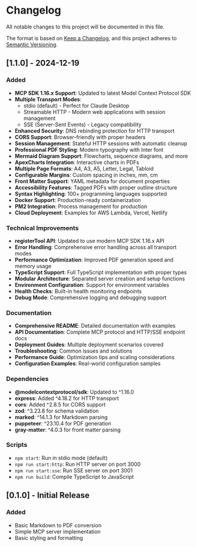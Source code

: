 # Changelog

All notable changes to this project will be documented in this file.

The format is based on [Keep a Changelog](https://keepachangelog.com/en/1.0.0/),
and this project adheres to [Semantic Versioning](https://semver.org/spec/v2.0.0.html).

## [1.1.0] - 2024-12-19

### Added
- **MCP SDK 1.16.x Support**: Updated to latest Model Context Protocol SDK
- **Multiple Transport Modes**: 
  - stdio (default) - Perfect for Claude Desktop
  - Streamable HTTP - Modern web applications with session management
  - SSE (Server-Sent Events) - Legacy compatibility
- **Enhanced Security**: DNS rebinding protection for HTTP transport
- **CORS Support**: Browser-friendly with proper headers
- **Session Management**: Stateful HTTP sessions with automatic cleanup
- **Professional PDF Styling**: Modern typography with Inter font
- **Mermaid Diagram Support**: Flowcharts, sequence diagrams, and more
- **ApexCharts Integration**: Interactive charts in PDFs
- **Multiple Page Formats**: A4, A3, A5, Letter, Legal, Tabloid
- **Configurable Margins**: Custom spacing in inches, mm, cm
- **Front Matter Support**: YAML metadata for document properties
- **Accessibility Features**: Tagged PDFs with proper outline structure
- **Syntax Highlighting**: 100+ programming languages supported
- **Docker Support**: Production-ready containerization
- **PM2 Integration**: Process management for production
- **Cloud Deployment**: Examples for AWS Lambda, Vercel, Netlify

### Technical Improvements
- **registerTool API**: Updated to use modern MCP SDK 1.16.x API
- **Error Handling**: Comprehensive error handling across all transport modes
- **Performance Optimization**: Improved PDF generation speed and memory usage
- **TypeScript Support**: Full TypeScript implementation with proper types
- **Modular Architecture**: Separated server creation and setup functions
- **Environment Configuration**: Support for environment variables
- **Health Checks**: Built-in health monitoring endpoints
- **Debug Mode**: Comprehensive logging and debugging support

### Documentation
- **Comprehensive README**: Detailed documentation with examples
- **API Documentation**: Complete MCP protocol and HTTP/SSE endpoint docs
- **Deployment Guides**: Multiple deployment scenarios covered
- **Troubleshooting**: Common issues and solutions
- **Performance Guide**: Optimization tips and scaling considerations
- **Configuration Examples**: Real-world configuration samples

### Dependencies
- **@modelcontextprotocol/sdk**: Updated to ^1.16.0
- **express**: Added ^4.18.2 for HTTP transport
- **cors**: Added ^2.8.5 for CORS support
- **zod**: ^3.23.8 for schema validation
- **marked**: ^14.1.3 for Markdown parsing
- **puppeteer**: ^23.10.4 for PDF generation
- **gray-matter**: ^4.0.3 for front matter parsing

### Scripts
- `npm start`: Run in stdio mode (default)
- `npm run start:http`: Run HTTP server on port 3000
- `npm run start:sse`: Run SSE server on port 3001
- `npm run build`: Compile TypeScript to JavaScript

## [0.1.0] - Initial Release

### Added
- Basic Markdown to PDF conversion
- Simple MCP server implementation
- Basic styling and formatting